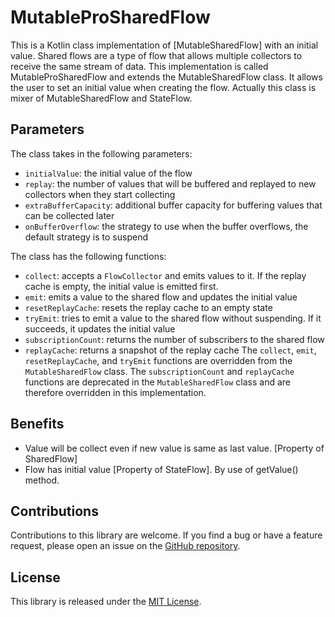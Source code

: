 # MutableProSharedFlow
This is a Kotlin class implementation of [MutableSharedFlow] with an initial value. Shared flows are a type of flow that allows multiple collectors to receive the same stream of data. This implementation is called MutableProSharedFlow and extends the MutableSharedFlow class. It allows the user to set an initial value when creating the flow.
Actually this class is mixer of MutableSharedFlow and StateFlow.

## Parameters

The class takes in the following parameters:

- `initialValue`: the initial value of the flow
- `replay`: the number of values that will be buffered and replayed to new collectors when they start collecting
- `extraBufferCapacity`: additional buffer capacity for buffering values that can be collected later
- `onBufferOverflow`: the strategy to use when the buffer overflows, the default strategy is to suspend

The class has the following functions:

- `collect`: accepts a `FlowCollector` and emits values to it. If the replay cache is empty, the initial value is emitted first.
- `emit`: emits a value to the shared flow and updates the initial value
- `resetReplayCache`: resets the replay cache to an empty state
- `tryEmit`: tries to emit a value to the shared flow without suspending. If it succeeds, it updates the initial value
- `subscriptionCount`: returns the number of subscribers to the shared flow
- `replayCache`: returns a snapshot of the replay cache
The `collect`, `emit`, `resetReplayCache`, and `tryEmit` functions are overridden from the `MutableSharedFlow` class. The `subscriptionCount` and `replayCache` functions are deprecated in the `MutableSharedFlow` class and are therefore overridden in this implementation.

## Benefits
- Value will be collect even if new value is same as last value. [Property of SharedFlow]
- Flow has initial value [Property of StateFlow].
By use of getValue() method.

## Contributions

Contributions to this library are welcome. If you find a bug or have a feature request,
please open an issue on the [GitHub repository](https://github.com/thesarangal/MutableProSharedFlow).

## License

This library is released under the [MIT License](https://opensource.org/licenses/MIT).
